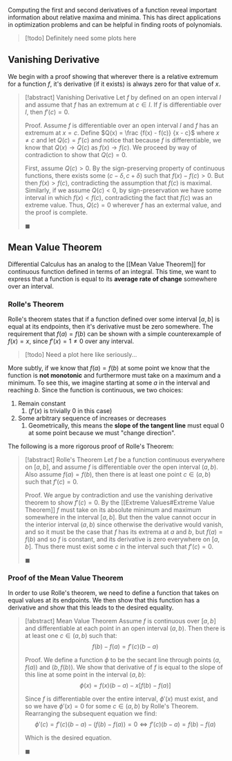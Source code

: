 Computing the first and second derivatives of a function reveal important information about relative maxima and minima. This has direct applications in optimization problems and can be helpful in finding roots of polynomials.

> [!todo]
> Definitely need some plots here

## Vanishing Derivative

We begin with a proof showing that wherever there is a relative extremum for a function $f$, it's derivative (if it exists) is always zero for that value of $x$.

> [!abstract] Vanishing Derivative
> Let $f$ by defined on an open interval $I$ and assume that $f$ has an extremum at $c \in I$. If $f$ is differentiable over $I$, then $f'(c) = 0$.
>
> Proof.
> Assume $f$ is differentiable over an open interval $I$ and $f$ has an extremum at $x = c$. Define $Q(x) = \frac {f(x) - f(c)} {x - c}$ where $x \neq c$ and let $Q(c) = f'(c)$ and notice that because $f$ is differentiable, we know that $Q(x) \to Q(c)$ as $f(x) \to f(c)$. We proceed by way of contradiction to show that $Q(c) = 0$.
>
> First, assume $Q(c) \gt 0$. By the sign-preserving property of continuous functions, there exists some $(c-\delta, c+\delta)$ such that $f(x) - f(c) \gt 0$. But then $f(x) > f(c)$, contradicting the assumption that $f(c)$ is maximal. Similarly, if we assume $Q(c) \lt 0$, by sign-preservation we have some interval in which $f(x) \lt f(c)$, contradicting the fact that $f(c)$ was an extreme value. Thus, $Q(c) = 0$ wherever $f$ has an extermal value, and the proof is complete.
>
>$\blacksquare$

## Mean Value Theorem

Differential Calculus has an analog to the [[Mean Value Theorem]] for continuous function defined in terms of an integral. This time, we want to express that a function is equal to its **average rate of change** somewhere over an interval.

### Rolle's Theorem

Rolle's theorem states that if a function defined over some interval $[a, b]$ is equal at its endpoints, then it's derivative must be zero somewhere. The requirement that $f(a) = f(b)$ can be shown with a simple counterexample of $f(x) = x$, since $f'(x) = 1 \neq 0$ over any interval.

> [!todo]
> Need a plot here like seriously...

More subtly, if we know that $f(a) = f(b)$ at some point we know that the function is **not monotonic** and furthermore must take on a maximum and a minimum. To see this, we imagine starting at some $a$ in the interval and reaching $b$. Since the function is continuous, we two choices:

1. Remain constant
	1. ($f'(x)$ is trivially 0 in this case)
2. Some arbitrary sequence of increases or decreases
	1. Geometrically, this means the **slope of the tangent line** must equal 0 at some point because we must "change direction".

The following is a more rigorous proof of Rolle's Theorem:

> [!abstract] Rolle's Theorem
> Let $f$ be a function continuous everywhere on $[a, b]$, and assume $f$ is differentiable over the open interval $(a, b)$. Also assume $f(a) = f(b)$, then there is at least one point $c \in (a, b)$ such that $f'(c) = 0$.
>
> Proof.
> We argue by contradiction and use the vanishing derivative theorem to show $f'(c) = 0$. By the [[Extreme Values#Extreme Value Theorem]] $f$ must take on its absolute minimum and maximum somewhere in the interval $[a, b]$. But then the value cannot occur in the interior interval $(a, b)$ since otherwise the derivative would vanish, and so it must be the case that $f$ has its extrema at $a$ and $b$, but $f(a) = f(b)$ and so $f$ is constant, and its derivative is zero everywhere on $[a, b]$. Thus there must exist some $c$ in the interval such that $f'(c) = 0$.
>
> $\blacksquare$

### Proof of the Mean Value Theorem

In order to use Rolle's theorem, we need to define a function that takes on equal values at its endpoints. We then show that this function has a derivative and show that this leads to the desired equality.

> [!abstract] Mean Value Theorem
> Assume $f$ is continuous over $[a, b]$ and differentiable at each point in an open interval $(a, b)$. Then there is at least one $c \in (a, b)$ such that:
> $$
> f(b) - f(a) = f'(c)(b - a)
> $$
>
> Proof.
> We define a function $\phi$ to be the secant line through points $(a, f(a))$ and $(b, f(b))$. We show that derivative of $f$ is equal to the slope of this line at some point in the interval $(a, b)$:
> $$
> \phi(x) = f(x)(b-a) - x[f(b) - f(a)]
> $$
>
> Since $f$ is differentiable over the entire interval, $\phi'(x)$ must exist, and so we have $\phi'(x) = 0$ for some $c \in (a, b)$ by Rolle's Theorem. Rearranging the subsequent equation we find:
> $$
> \phi'(c) = f'(c)(b - a) - (f(b) - f(a)) = 0 \iff f'(c)(b - a) = f(b) - f(a)
> $$
>
> Which is the desired equation.
>
> $\blacksquare$
